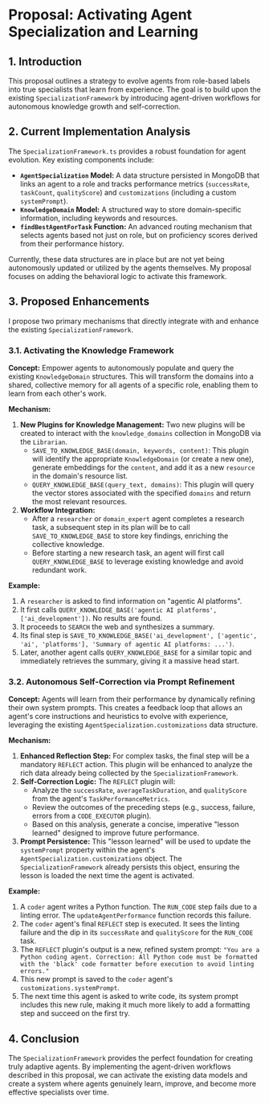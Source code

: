 # Proposal: Activating Agent Specialization and Learning

## 1. Introduction

This proposal outlines a strategy to evolve agents from role-based labels into true specialists that learn from experience. The goal is to build upon the existing `SpecializationFramework` by introducing agent-driven workflows for autonomous knowledge growth and self-correction.

## 2. Current Implementation Analysis

The `SpecializationFramework.ts` provides a robust foundation for agent evolution. Key existing components include:

-   **`AgentSpecialization` Model:** A data structure persisted in MongoDB that links an agent to a role and tracks performance metrics (`successRate`, `taskCount`, `qualityScore`) and `customizations` (including a custom `systemPrompt`).
-   **`KnowledgeDomain` Model:** A structured way to store domain-specific information, including keywords and resources.
-   **`findBestAgentForTask` Function:** An advanced routing mechanism that selects agents based not just on role, but on proficiency scores derived from their performance history.

Currently, these data structures are in place but are not yet being autonomously updated or utilized by the agents themselves. My proposal focuses on adding the behavioral logic to activate this framework.

## 3. Proposed Enhancements

I propose two primary mechanisms that directly integrate with and enhance the existing `SpecializationFramework`.

### 3.1. Activating the Knowledge Framework

**Concept:** Empower agents to autonomously populate and query the existing `KnowledgeDomain` structures. This will transform the domains into a shared, collective memory for all agents of a specific role, enabling them to learn from each other's work.

**Mechanism:**

1.  **New Plugins for Knowledge Management:** Two new plugins will be created to interact with the `knowledge_domains` collection in MongoDB via the `Librarian`.
    *   `SAVE_TO_KNOWLEDGE_BASE(domain, keywords, content)`: This plugin will identify the appropriate `KnowledgeDomain` (or create a new one), generate embeddings for the `content`, and add it as a new `resource` in the domain's resource list.
    *   `QUERY_KNOWLEDGE_BASE(query_text, domains)`: This plugin will query the vector stores associated with the specified `domains` and return the most relevant resources.
2.  **Workflow Integration:**
    *   After a `researcher` or `domain_expert` agent completes a research task, a subsequent step in its plan will be to call `SAVE_TO_KNOWLEDGE_BASE` to store key findings, enriching the collective knowledge.
    *   Before starting a new research task, an agent will first call `QUERY_KNOWLEDGE_BASE` to leverage existing knowledge and avoid redundant work.

**Example:**

1.  A `researcher` is asked to find information on "agentic AI platforms".
2.  It first calls `QUERY_KNOWLEDGE_BASE('agentic AI platforms', ['ai_development'])`. No results are found.
3.  It proceeds to `SEARCH` the web and synthesizes a summary.
4.  Its final step is `SAVE_TO_KNOWLEDGE_BASE('ai_development', ['agentic', 'ai', 'platforms'], 'Summary of agentic AI platforms: ...')`.
5.  Later, another agent calls `QUERY_KNOWLEDGE_BASE` for a similar topic and immediately retrieves the summary, giving it a massive head start.

### 3.2. Autonomous Self-Correction via Prompt Refinement

**Concept:** Agents will learn from their performance by dynamically refining their own system prompts. This creates a feedback loop that allows an agent's core instructions and heuristics to evolve with experience, leveraging the existing `AgentSpecialization.customizations` data structure.

**Mechanism:**

1.  **Enhanced Reflection Step:** For complex tasks, the final step will be a mandatory `REFLECT` action. This plugin will be enhanced to analyze the rich data already being collected by the `SpecializationFramework`.
2.  **Self-Correction Logic:** The `REFLECT` plugin will:
    *   Analyze the `successRate`, `averageTaskDuration`, and `qualityScore` from the agent's `TaskPerformanceMetrics`.
    *   Review the outcomes of the preceding steps (e.g., success, failure, errors from a `CODE_EXECUTOR` plugin).
    *   Based on this analysis, generate a concise, imperative "lesson learned" designed to improve future performance.
3.  **Prompt Persistence:** This "lesson learned" will be used to update the `systemPrompt` property within the agent's `AgentSpecialization.customizations` object. The `SpecializationFramework` already persists this object, ensuring the lesson is loaded the next time the agent is activated.

**Example:**

1.  A `coder` agent writes a Python function. The `RUN_CODE` step fails due to a linting error. The `updateAgentPerformance` function records this failure.
2.  The `coder` agent's final `REFLECT` step is executed. It sees the linting failure and the dip in its `successRate` and `qualityScore` for the `RUN_CODE` task.
3.  The `REFLECT` plugin's output is a new, refined system prompt: `"You are a Python coding agent. Correction: All Python code must be formatted with the 'black' code formatter before execution to avoid linting errors."`
4.  This new prompt is saved to the `coder` agent's `customizations.systemPrompt`.
5.  The next time this agent is asked to write code, its system prompt includes this new rule, making it much more likely to add a formatting step and succeed on the first try.

## 4. Conclusion

The `SpecializationFramework` provides the perfect foundation for creating truly adaptive agents. By implementing the agent-driven workflows described in this proposal, we can activate the existing data models and create a system where agents genuinely learn, improve, and become more effective specialists over time.
